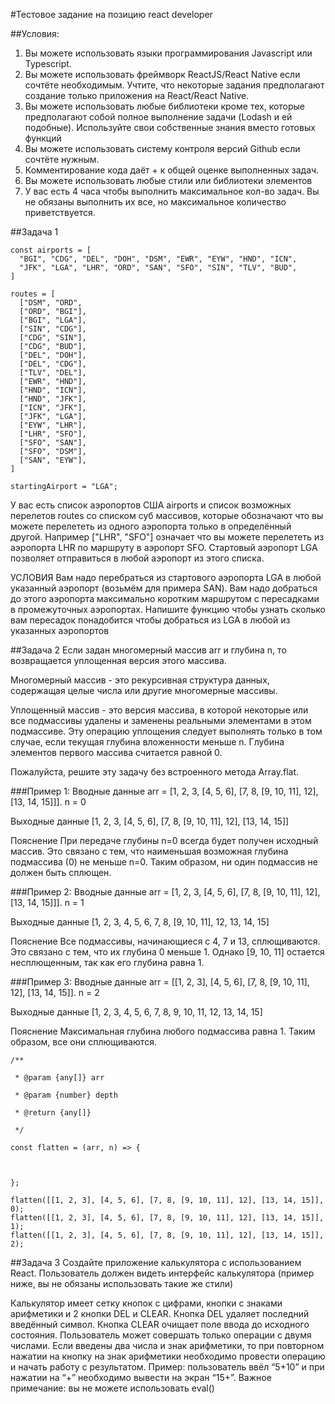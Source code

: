 #Тестовое задание на позицию react developer

##Условия:

1. Вы можете использовать языки программирования Javascript или Typescript.
2. Вы можете использовать фреймворк ReactJS/React Native если сочтёте необходимым. Учтите, что некоторые задания предполагают создание только приложения на React/React Native.
3. Вы можете использовать любые библиотеки кроме тех, которые предполагают собой полное выполнение задачи (Lodash и ей подобные). Используйте свои собственные знания вместо готовых функций
4. Вы можете использовать систему контроля версий Github если сочтёте нужным.
5. Комментирование кода даёт + к общей оценке выполненных задач.
6. Вы можете использовать любые стили или библиотеки элементов
7. У вас есть 4 часа чтобы выполнить максимальное кол-во задач. Вы не обязаны выполнить их все, но максимальное количество приветствуется.

##Задача 1
```
const airports = [
  "BGI", "CDG", "DEL", "DOH", "DSM", "EWR", "EYW", "HND", "ICN",
  "JFK", "LGA", "LHR", "ORD", "SAN", "SFO", "SIN", "TLV", "BUD",
]

routes = [
  ["DSM", "ORD",
  ["ORD", "BGI"],
  ["BGI", "LGA"],
  ["SIN", "CDG"],
  ["CDG", "SIN"],
  ["CDG", "BUD"],
  ["DEL", "DOH"],
  ["DEL", "CDG"],
  ["TLV", "DEL"],
  ["EWR", "HND"],
  ["HND", "ICN"],
  ["HND", "JFK"],
  ["ICN", "JFK"],
  ["JFK", "LGA"],
  ["EYW", "LHR"],
  ["LHR", "SFO"],
  ["SFO", "SAN"],
  ["SFO", "DSM"],
  ["SAN", "EYW"],
]

startingAirport = "LGA";
```

У вас есть список аэропортов США  airports и список возможных перелетов routes со списком суб массивов, которые обозначают что вы можете перелететь из одного аэропорта только в определённый другой. Например ["LHR", "SFO"] означает что вы можете перелететь из аэропорта LHR по маршруту в аэропорт SFO. Стартовый аэропорт LGA позволяет отправиться в любой аэропорт из этого списка.

УСЛОВИЯ
Вам надо перебраться из стартового аэропорта LGA в любой указанный аэропорт (возьмём для примера SAN). Вам надо добраться до этого аэропорта максимально коротким маршрутом с пересадками в промежуточных аэропортах. Напишите функцию чтобы узнать сколько вам пересадок понадобится чтобы добраться из LGA в любой из указанных аэропортов

##Задача 2
Если задан многомерный массив arr и глубина n, то возвращается уплощенная версия этого массива.

Многомерный массив - это рекурсивная структура данных, содержащая целые числа или другие многомерные массивы.

Уплощенный массив - это версия массива, в которой некоторые или все подмассивы удалены и заменены реальными элементами в этом подмассиве. Эту операцию уплощения следует выполнять только в том случае, если текущая глубина вложенности меньше n. Глубина элементов первого массива считается равной 0.

Пожалуйста, решите эту задачу без встроенного метода Array.flat.

###Пример 1:
Вводные данные 
arr = [1, 2, 3, [4, 5, 6], [7, 8, [9, 10, 11], 12], [13, 14, 15]]].
n = 0

Выходные данные
[1, 2, 3, [4, 5, 6], [7, 8, [9, 10, 11], 12], [13, 14, 15]]


Пояснение
При передаче глубины n=0 всегда будет получен исходный массив. Это связано с тем, что наименьшая возможная глубина подмассива (0) не меньше n=0. Таким образом, ни один подмассив не должен быть сплющен.


###Пример 2:
Вводные данные
arr = [1, 2, 3, [4, 5, 6], [7, 8, [9, 10, 11], 12], [13, 14, 15]]].
n = 1

Выходные данные
[1, 2, 3, 4, 5, 6, 7, 8, [9, 10, 11], 12, 13, 14, 15]


Пояснение
Все подмассивы, начинающиеся с 4, 7 и 13, сплющиваются. Это связано с тем, что их глубина 0 меньше 1. Однако [9, 10, 11] остается несплющенным, так как его глубина равна 1.

###Пример 3:
Вводные данные
arr = [[1, 2, 3], [4, 5, 6], [7, 8, [9, 10, 11], 12], [13, 14, 15]].
n = 2

Выходные данные
[1, 2, 3, 4, 5, 6, 7, 8, 9, 10, 11, 12, 13, 14, 15]

Пояснение
Максимальная глубина любого подмассива равна 1. Таким образом, все они сплющиваются.

```
/**

 * @param {any[]} arr

 * @param {number} depth

 * @return {any[]}

 */

const flatten = (arr, n) => {

   

};

flatten([[1, 2, 3], [4, 5, 6], [7, 8, [9, 10, 11], 12], [13, 14, 15]], 0);
flatten([[1, 2, 3], [4, 5, 6], [7, 8, [9, 10, 11], 12], [13, 14, 15]], 1);
flatten([[1, 2, 3], [4, 5, 6], [7, 8, [9, 10, 11], 12], [13, 14, 15]], 2);
```

##Задача 3
Создайте приложение калькулятора с использованием React. Пользователь должен видеть интерфейс калькулятора (пример ниже, вы не обязаны использовать такие же стили)

Калькулятор имеет сетку кнопок с цифрами, кнопки с знаками арифметики и 2 кнопки DEL и CLEAR. Кнопка DEL удаляет последний введённый символ. Кнопка CLEAR очищает поле ввода до исходного состояния. Пользователь может совершать только операции с двумя числами. Если введены два числа и знак арифметики, то при повторном нажатии на кнопку на знак арифметики необходимо провести операцию и начать работу с результатом. Пример: пользователь ввёл “5+10” и при нажатии на “+” необходимо вывести на экран “15+”.
Важное примечание: вы не можете использовать eval()
